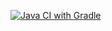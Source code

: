 [![Java CI with Gradle](https://github.com/Apach11/CardSelenide/actions/workflows/gradle.yml/badge.svg)](https://github.com/Apach11/CardSelenide/actions/workflows/gradle.yml)